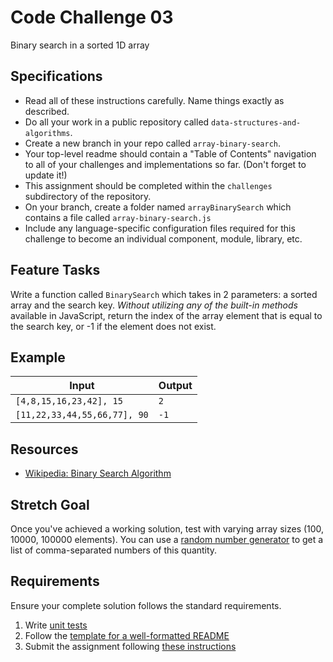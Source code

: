 # Code Challenge 03

Binary search in a sorted 1D array

## Specifications
- Read all of these instructions carefully. Name things exactly as described.
- Do all your work in a public repository called `data-structures-and-algorithms`.
- Create a new branch in your repo called `array-binary-search`.
- Your top-level readme should contain a "Table of Contents" navigation to all of your challenges and implementations so far. (Don't forget to update it!)
- This assignment should be completed within the `challenges` subdirectory of the repository.
- On your branch, create a folder named `arrayBinarySearch` which contains a file called `array-binary-search.js`
- Include any language-specific configuration files required for this challenge to become an individual component, module, library, etc.

## Feature Tasks
Write a function called `BinarySearch` which takes in 2 parameters: a sorted array and the search key. *Without utilizing any of the built-in methods* available in JavaScript, return the index of the array element that is equal to the search key, or -1 if the element does not exist.

## Example

| Input | Output |
|-----|----|
| `[4,8,15,16,23,42], 15` | `2` |
| `[11,22,33,44,55,66,77], 90` | `-1` |

## Resources

- [Wikipedia: Binary Search Algorithm](https://en.wikipedia.org/wiki/Binary_search_algorithm)


## Stretch Goal

Once you've achieved a working solution, test with varying array sizes (100, 10000, 100000 elements). You can use a [random number generator](https://onlinerandomtools.com/generate-random-numbers) to get a list of comma-separated numbers of this quantity.

## Requirements
Ensure your complete solution follows the standard requirements. 

1. Write [unit tests](../TESTING.md)
1. Follow the [template for a well-formatted README](../DOCUMENTATION.md)
1. Submit the assignment following [these instructions](../SUBMISSIONS.md)
